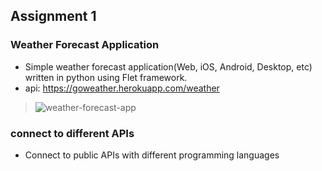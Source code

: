 ## Assignment 1

### Weather Forecast Application
- Simple weather forecast application(Web, iOS, Android, Desktop, etc) written in python using Flet framework.
- api: https://goweather.herokuapp.com/weather

> ![weather-forecast-app](https://github.com/BenyaminZojaji/PyDeploy-Course/assets/77120507/babf49d1-c72a-458e-bbbf-062b2a7b05c0)


### connect to different APIs
- Connect to public APIs with different programming languages
